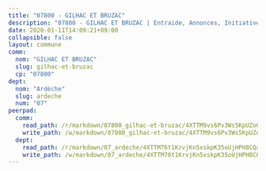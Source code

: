 ```yaml
---
title: "07800 - GILHAC ET BRUZAC"
description: "07800 - GILHAC ET BRUZAC | Entraide, Annonces, Initiatives"
date: 2020-01-11T14:09:21+09:00
collapsible: false
layout: commune
comm:
  nom: "GILHAC ET BRUZAC"
  slug: gilhac-et-bruzac
  cp: "07800"
dept:
  nom: "Ardèche"
  slug: ardeche
  num: "07"
peerpad:
  comm:
    read_path: /r/markdown/07800_gilhac-et-bruzac/4XTTM9vs6Pv3Ws5KpUZoQPWE4yBVgtRsMGaEEKSJ2vXCysh61
    write_path: /w/markdown/07800_gilhac-et-bruzac/4XTTM9vs6Pv3Ws5KpUZoQPWE4yBVgtRsMGaEEKSJ2vXCysh61-K3TgUZBrUTY81CwPsnYtPfy6raGHd6YkfCfgjDKqTSr9bJfcCjyF7Ft9ufFTanwDngxDfH6aGYDA7dgKAmZG7atesQSciwzKcnbh4sCfaZWYFekr2ARYCHyvZiygHnnruqVxZujo
  dept:
    read_path: /r/markdown/07_ardeche/4XTTM76t1KrvjKn5xskpK35oUjHPH8CQaLdMsC4TVbgaVPp9H
    write_path: /w/markdown/07_ardeche/4XTTM76t1KrvjKn5xskpK35oUjHPH8CQaLdMsC4TVbgaVPp9H-K3TgTz6XqMtb1TG26LozWQGWzYCmeEroVRKKCBntm7SADEzfC88gC5qx4GzHEVb3Y3CHH1FRtgCq45v9wokwFBFS6YysdmDNnD29f5C4C6FuF2ZpCUFJZY3XzmFx1kWscUwpw6qR
---
```


